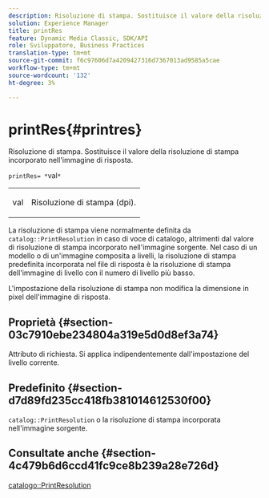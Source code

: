 ```yaml
---
description: Risoluzione di stampa. Sostituisce il valore della risoluzione di stampa incorporato nell'immagine di risposta.
solution: Experience Manager
title: printRes
feature: Dynamic Media Classic, SDK/API
role: Sviluppatore, Business Practices
translation-type: tm+mt
source-git-commit: f6c97606d7a4209427316d7367013ad9585a5cae
workflow-type: tm+mt
source-wordcount: '132'
ht-degree: 3%

---
```



# printRes{#printres}

Risoluzione di stampa. Sostituisce il valore della risoluzione di stampa incorporato nell&#39;immagine di risposta.

`printRes= *`val`*`

<table id="simpletable_85C271760AE5466C96115027E6511559"> 
 <tr class="strow"> 
  <td class="stentry"> <p><span class="varname"> val</span> </p> </td> 
  <td class="stentry"> <p>Risoluzione di stampa (dpi). </p></td> 
 </tr> 
</table>

La risoluzione di stampa viene normalmente definita da `catalog::PrintResolution` in caso di voce di catalogo, altrimenti dal valore di risoluzione di stampa incorporato nell&#39;immagine sorgente. Nel caso di un modello o di un&#39;immagine composita a livelli, la risoluzione di stampa predefinita incorporata nel file di risposta è la risoluzione di stampa dell&#39;immagine di livello con il numero di livello più basso.

L&#39;impostazione della risoluzione di stampa non modifica la dimensione in pixel dell&#39;immagine di risposta.

## Proprietà {#section-03c7910ebe234804a319e5d0d8ef3a74}

Attributo di richiesta. Si applica indipendentemente dall&#39;impostazione del livello corrente.

## Predefinito {#section-d7d89fd235cc418fb381014612530f00}

`catalog::PrintResolution` o la risoluzione di stampa incorporata nell&#39;immagine sorgente.

## Consultate anche {#section-4c479b6d6ccd41fc9ce8b239a28e726d}

[catalogo::PrintResolution](../../../../../is-api/image-catalog/image-serving-api-ref/c-image-catalog-reference/c-image-svg-data-reference/c-image-data-reference/r-printresolution-cat.md#reference-4ebb2e136995470b84b7c5e10cb8e5f5)
